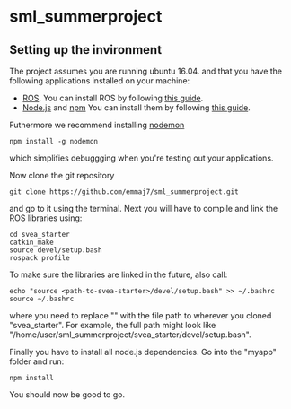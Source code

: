 # sml_summerproject


## Setting up the invironment
The project assumes you are running ubuntu 16.04. and that you have the following applications installed on your machine:
* [ROS](https://www.ros.org/). You can install ROS by following [this guide](http://wiki.ros.org/kinetic/Installation/Ubuntu).
* [Node.js](https://nodejs.org/en/) and [npm](https://www.npmjs.com/) You can install them by following [this guide](https://tecadmin.net/install-latest-nodejs-npm-on-ubuntu/).

Futhermore we recommend installing [nodemon](https://www.npmjs.com/package/nodemon)

	npm install -g nodemon

which simplifies debuggging when you're testing out your applications.

Now clone the git repository

	git clone https://github.com/emmaj7/sml_summerproject.git

and go to it using the terminal. Next you will have to compile and link the ROS libraries using:

	cd svea_starter
	catkin_make
	source devel/setup.bash
	rospack profile

To make sure the libraries are linked in the future, also call:

	echo "source <path-to-svea-starter>/devel/setup.bash" >> ~/.bashrc
	source ~/.bashrc

where you need to replace "<path-to-svea-starter>" with the file path to wherever you cloned "svea_starter". For example, the full path might look like "/home/user/sml_summerproject/svea_starter/devel/setup.bash".


Finally you have to install all node.js dependencies. Go into the "myapp" folder and run:

	npm install

You should now be good to go.
